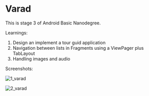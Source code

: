 # Varad

This is stage 3 of Android Basic Nanodegree.

Learnings:

1. Design an implement a tour guid application
2. Navigation between lists in Fragments using a ViewPager plus TabLayout
3. Handling images and audio

Screenshots:

![1_varad](https://user-images.githubusercontent.com/33603567/47101109-d733bf00-d241-11e8-816c-e7fc23b1f5fb.jpg)

![2_varad](https://user-images.githubusercontent.com/33603567/47101112-dac74600-d241-11e8-880f-914282bb7b27.jpg)


